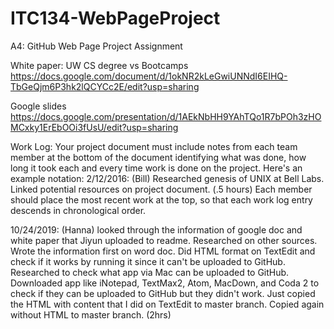 # ITC134-WebPageProject
A4: GitHub Web Page Project Assignment

White paper: UW CS degree vs Bootcamps
https://docs.google.com/document/d/1okNR2kLeGwiUNNdI6EIHQ-TbGeQjm6P3hk2lQCYCc2E/edit?usp=sharing

Google slides
https://docs.google.com/presentation/d/1AEkNbHH9YAhTQo1R7bPOh3zHOMCxky1ErEbOOi3fUsU/edit?usp=sharing

Work Log: Your project document must include notes from each team member at the bottom of the document identifying what was done, how long it took each and every time work is done on the project.  Here's an example notation:
2/12/2016: (Bill) Researched genesis of UNIX at Bell Labs.  Linked potential resources on project document.  (.5 hours)
Each member should place the most recent work at the top, so that each work log entry descends in chronological order. 

10/24/2019: (Hanna) looked through the information of google doc and white paper that Jiyun uploaded to readme. Researched on other sources. Wrote the information first on word doc. Did HTML format on TextEdit and check if it works by running it since it can't be uploaded to GitHub. Researched to check what app via Mac can be uploaded to GitHub. Downloaded app like iNotepad, TextMax2, Atom, MacDown, and Coda 2 to check if they can be uploaded to GitHub but they didn't work. Just copied the HTML with content that I did on TextEdit to master branch. Copied again without HTML to master branch. (2hrs)
